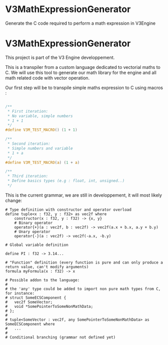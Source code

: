 # V3MathExpressionGenerator
Generate the C code required to perform a math expression in V3Engine
# V3MathExpressionGenerator

This project is part of the V3 Engine developpement.

This is a transpiler from a custom language dedicated to vectorial maths to C.
We will use this tool to generate our math library for the engine and all math related code with vector operation.

Our first step will be to transpile simple maths expression to C using macros :
```c

/**
 * First iteration:
 * No variable, simple numbers
 * 1 + 1
 */
#define V3M_TEST_MACRO() (1 + 1)

/**
 * Second iteration:
 * Simple numbers and variable
 * 1 + a
 */
#define V3M_TEST_MACRO(a) (1 + a)

/**
 * Third iteration:
 * Define basics types (e.g : float, int, unsigned..)
 */

```

This is the current grammar, we are still in developpement, it will most likely change:

```
# Type definition with constructor and operator overload
define tuple<x : f32, y : f32> as vec2f where
    constructor(x : f32, y : f32) -> {x, y}
    # Binary operator
    operator{+}(a : vec2f, b : vec2f) -> vec2f(a.x + b.x, a.y + b.y)
    # Unary operator
    operator{-}(a : vec2f) -> vec2f(-a.x, -b.y)

# Global variable definition

define PI : f32 -> 3.14...

# "Function" definition (every function is pure and can only produce a return value, can't modify arguments)
formula myFormula(x : f32) -> x

# Possible addon to the language:
#
# the 'any' type could be added to import non pure math types from C, for instance:
# struct SomeECSComponent {
#   vec2f SomeVector;
#   void *SomePointerToSomeNonMathData;
# };
#
# tuple<SomeVector : vec2f, any SomePointerToSomeNonMathData> as SomeECSComponent where
#   ...
#
# Conditional branching (grammar not defined yet)

```
